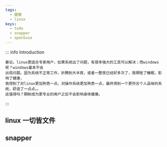 ```yaml
---
tags:
  - 健康
  - linux
keys:
  - todo
  - snapper
  - openSuse
---
```


::: info Introduction

    暴论。linux更适合专家用户，如果系统出了问题，有很多强大的工具可以解决；而windows呢？windows基本不会
    出现问题。因为系统不正常工作，折腾到大半夜，或者一整夜已经好多次了，我牺牲了睡眠，影响了健康，
    我得到了对linux更加熟悉一点，对操作系统更加熟悉一点，最终得到一个更符合个人品味的系统，舒适了一点点。。
    这值得吗？期盼成为更专业的用户之后不会影响身体健康。

:::

## linux 一切皆文件

## snapper